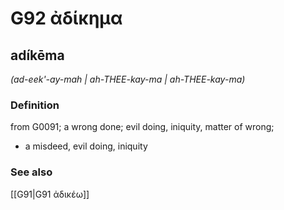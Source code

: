 # G92 ἀδίκημα

## adíkēma

_(ad-eek'-ay-mah | ah-THEE-kay-ma | ah-THEE-kay-ma)_

### Definition

from G0091; a wrong done; evil doing, iniquity, matter of wrong; 

- a misdeed, evil doing, iniquity

### See also

[[G91|G91 ἀδικέω]]
